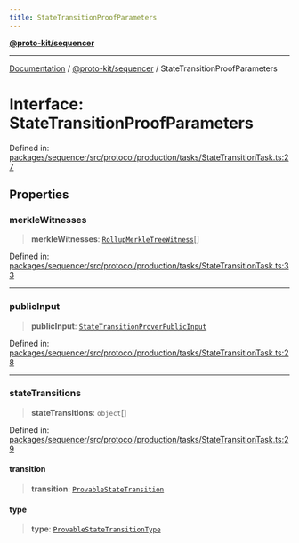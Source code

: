 ```yaml
---
title: StateTransitionProofParameters
---
```


[**@proto-kit/sequencer**](../README.md)

***

[Documentation](../../../README.md) / [@proto-kit/sequencer](../README.md) / StateTransitionProofParameters

# Interface: StateTransitionProofParameters

Defined in: [packages/sequencer/src/protocol/production/tasks/StateTransitionTask.ts:27](https://github.com/proto-kit/framework/blob/b953c754e500c62f01fbbd6d09adfb2f5577269d/packages/sequencer/src/protocol/production/tasks/StateTransitionTask.ts#L27)

## Properties

### merkleWitnesses

> **merkleWitnesses**: [`RollupMerkleTreeWitness`](../../common/classes/RollupMerkleTreeWitness.md)[]

Defined in: [packages/sequencer/src/protocol/production/tasks/StateTransitionTask.ts:33](https://github.com/proto-kit/framework/blob/b953c754e500c62f01fbbd6d09adfb2f5577269d/packages/sequencer/src/protocol/production/tasks/StateTransitionTask.ts#L33)

***

### publicInput

> **publicInput**: [`StateTransitionProverPublicInput`](../../protocol/classes/StateTransitionProverPublicInput.md)

Defined in: [packages/sequencer/src/protocol/production/tasks/StateTransitionTask.ts:28](https://github.com/proto-kit/framework/blob/b953c754e500c62f01fbbd6d09adfb2f5577269d/packages/sequencer/src/protocol/production/tasks/StateTransitionTask.ts#L28)

***

### stateTransitions

> **stateTransitions**: `object`[]

Defined in: [packages/sequencer/src/protocol/production/tasks/StateTransitionTask.ts:29](https://github.com/proto-kit/framework/blob/b953c754e500c62f01fbbd6d09adfb2f5577269d/packages/sequencer/src/protocol/production/tasks/StateTransitionTask.ts#L29)

#### transition

> **transition**: [`ProvableStateTransition`](../../protocol/classes/ProvableStateTransition.md)

#### type

> **type**: [`ProvableStateTransitionType`](../../protocol/classes/ProvableStateTransitionType.md)
